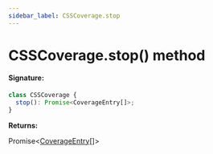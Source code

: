 ```yaml
---
sidebar_label: CSSCoverage.stop
---
```


# CSSCoverage.stop() method

#### Signature:

```typescript
class CSSCoverage {
  stop(): Promise<CoverageEntry[]>;
}
```

**Returns:**

Promise&lt;[CoverageEntry](./puppeteer.coverageentry.md)\[\]&gt;
